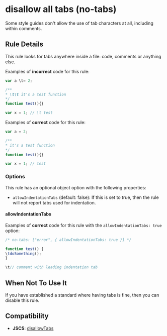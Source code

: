 # disallow all tabs (no-tabs)

Some style guides don't allow the use of tab characters at all, including within comments.

## Rule Details

This rule looks for tabs anywhere inside a file: code, comments or anything else.

Examples of **incorrect** code for this rule:

```js
var a \t= 2;

/**
* \t\t it's a test function
*/
function test(){}

var x = 1; // \t test
```

Examples of **correct** code for this rule:

```js
var a = 2;

/**
* it's a test function
*/
function test(){}

var x = 1; // test
```

### Options

This rule has an optional object option with the following properties:

* `allowIndentationTabs` (default: false): If this is set to true, then the rule will not report tabs used for indentation.

#### allowIndentationTabs

Examples of **correct** code for this rule with the `allowIndentationTabs: true` option:

```js
/* no-tabs: ["error", { allowIndentationTabs: true }] */

function test() {
\tdoSomething();
}

\t// comment with leading indentation tab
```

## When Not To Use It

If you have established a standard where having tabs is fine, then you can disable this rule.

## Compatibility

* **JSCS**: [disallowTabs](https://jscs-dev.github.io/rule/disallowTabs)
